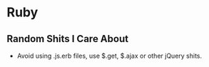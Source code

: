 # Ruby

## Random Shits I Care About
* Avoid using .js.erb files, use $.get, $.ajax or other jQuery shits.
